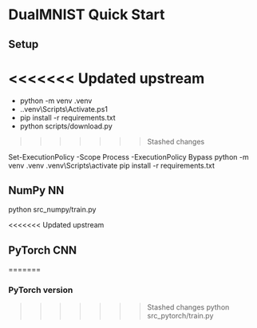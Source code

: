 ﻿# DualMNIST Quick Start

## Setup
<<<<<<< Updated upstream
=======
- python -m venv .venv
- .\.venv\Scripts\Activate.ps1
- pip install -r requirements.txt
- python scripts/download.py
>>>>>>> Stashed changes

Set-ExecutionPolicy -Scope Process -ExecutionPolicy Bypass
python -m venv .venv
.venv\Scripts\activate
pip install -r requirements.txt

## NumPy NN

python src_numpy/train.py

<<<<<<< Updated upstream
## PyTorch CNN

=======
### PyTorch version
>>>>>>> Stashed changes
python src_pytorch/train.py
